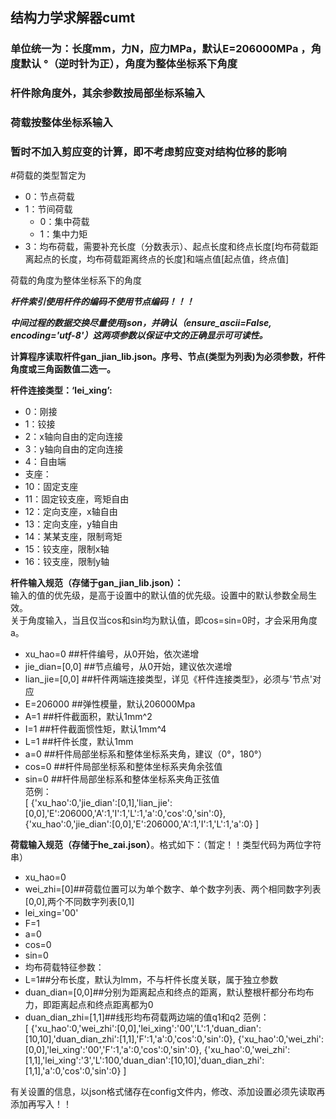 ## 结构力学求解器cumt
### 单位统一为：长度mm，力N，应力MPa，默认E=206000MPa ，角度默认 °（逆时针为正），角度为整体坐标系下角度
### 杆件除角度外，其余参数按局部坐标系输入
### 荷载按整体坐标系输入
### 暂时不加入剪应变的计算，即不考虑剪应变对结构位移的影响

#荷载的类型暂定为
- 0：节点荷载  
- 1：节间荷载  
  -  0：集中荷载  
  -  1：集中力矩  
- 3：均布荷载，需要补充长度（分数表示）、起点长度和终点长度[均布荷载距离起点的长度，均布荷载距离终点的长度]和端点值[起点值，终点值]

荷载的角度为整体坐标系下的角度


***杆件索引使用杆件的编码不使用节点编码！！！***

***中间过程的数据交换尽量使用json，并确认（ensure_ascii=False, encoding='utf-8'）这两项参数以保证中文的正确显示可可读性。***

**计算程序读取杆件gan_jian_lib.json。序号、节点(类型为列表)为必须参数，杆件角度或三角函数值二选一。**   

**杆件连接类型：‘lei_xing’:**
- 0：刚接
- 1：铰接
- 2：x轴向自由的定向连接
- 3：y轴向自由的定向连接
- 4：自由端
- 支座：
- 10：固定支座
- 11：固定铰支座，弯矩自由
- 12：定向支座，x轴自由
- 13：定向支座，y轴自由
- 14：某某支座，限制弯矩
- 15：铰支座，限制x轴
- 16：铰支座，限制y轴


**杆件输入规范（存储于gan_jian_lib.json）：**  
输入的值的优先级，是高于设置中的默认值的优先级。设置中的默认参数全局生效。  
关于角度输入，当且仅当cos和sin均为默认值，即cos=sin=0时，才会采用角度a。
- xu_hao=0        ##杆件编号，从0开始，依次递增
- jie_dian=[0,0]  ##节点编号，从0开始，建议依次递增
- lian_jie=[0,0]  ##杆件两端连接类型，详见《杆件连接类型》，必须与'节点'对应
- E=206000        ##弹性模量，默认206000Mpa
- A=1             ##杆件截面积，默认1mm^2
- I=1             ##杆件截面惯性矩，默认1mm^4
- L=1             ##杆件长度，默认1mm
- a=0             ##杆件局部坐标系和整体坐标系夹角，建议（0°，180°）
- cos=0           ##杆件局部坐标系和整体坐标系夹角余弦值
- sin=0           ##杆件局部坐标系和整体坐标系夹角正弦值  
范例：  
[
    {'xu_hao':0,'jie_dian':[0,1],'lian_jie':[0,0],'E':206000,'A':1,'I':1,'L':1,'a':0,'cos':0,'sin':0},  
    {'xu_hao':0,'jie_dian':[0,0],'E':206000,'A':1,'I':1,'L':1,'a':0}
]


**荷载输入规范（存储于he_zai.json）**。格式如下：（暂定！！类型代码为两位字符串）  
- xu_hao=0
- wei_zhi=[0]##荷载位置可以为单个数字、单个数字列表、两个相同数字列表[0,0],两个不同数字列表[0,1]
- lei_xing='00'
- F=1
- a=0
- cos=0
- sin=0
- 均布荷载特征参数：
- L=1##分布长度，默认为lmm，不与杆件长度关联，属于独立参数
- duan_dian=[0,0]##分别为距离起点和终点的距离，默认整根杆都分布均布力，即距离起点和终点距离都为0
- duan_dian_zhi=[1,1]##线形均布荷载两边端的值q1和q2
范例：  
[
    {'xu_hao':0,'wei_zhi':[0,0],'lei_xing':'00','L':1,'duan_dian':[10,10],'duan_dian_zhi':[1,1],'F':1,'a':0,'cos':0,'sin':0},
    {'xu_hao':0,'wei_zhi':[0,0],'lei_xing':'00','F':1,'a':0,'cos':0,'sin':0},
    {'xu_hao':0,'wei_zhi':[1,1],'lei_xing':'3','L':100,'duan_dian':[10,10],'duan_dian_zhi':[1,1],'a':0,'cos':0,'sin':0}
]


有关设置的信息，以json格式储存在config文件内，修改、添加设置必须先读取再添加再写入！！
